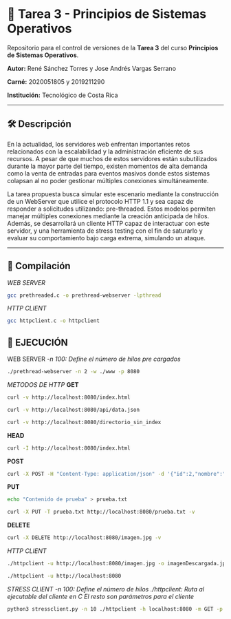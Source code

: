 # 🧠 Tarea 3 - Principios de Sistemas Operativos

Repositorio para el control de versiones de la **Tarea 3** del curso **Principios de Sistemas Operativos**.

**Autor:** René Sánchez Torres y Jose Andrés Vargas Serrano

**Carné:** 2020051805 y 2019211290

**Institución:** Tecnológico de Costa Rica

---

## 🛠️ Descripción
En la actualidad, los servidores web enfrentan importantes retos relacionados con la escalabilidad y la administración eficiente de sus recursos. A pesar de que muchos de estos servidores están subutilizados durante la mayor parte del tiempo, existen momentos de alta demanda como la venta de entradas para eventos masivos donde estos sistemas colapsan al no poder gestionar múltiples conexiones simultáneamente.

La tarea propuesta busca simular este escenario mediante la construcción de un WebServer que utilice el protocolo HTTP 1.1 y sea capaz de responder a solicitudes utilizando: pre-threaded. Estos modelos permiten manejar múltiples conexiones mediante la creación anticipada de hilos. Además, se desarrollará un cliente HTTP capaz de interactuar con este servidor, y una herramienta de stress testing con el fin de saturarlo y evaluar su comportamiento bajo carga extrema, simulando un ataque.

---

## 🚀 Compilación

*WEB SERVER*
```bash
gcc prethreaded.c -o prethread-webserver -lpthread
```
*HTTP CLIENT*
```bash
gcc httpclient.c -o httpclient
```
## 🦾 EJECUCIÓN 
WEB SERVER
*-n 100: Define el número de hilos pre cargados*
```bash
./prethread-webserver -n 2 -w ./www -p 8080
```

*METODOS DE HTTP*
**GET**
```bash
curl -v http://localhost:8080/index.html
```
```bash
curl -v http://localhost:8080/api/data.json
```
```bash
curl -v http://localhost:8080/directorio_sin_index
```

**HEAD**
```bash
curl -I http://localhost:8080/index.html
```
**POST**
```bash
curl -X POST -H "Content-Type: application/json" -d '{"id":2,"nombre":"Rene","puesto":"QA"}' http://localhost:8080/api/data.json -v
```

**PUT**
```bash
echo "Contenido de prueba" > prueba.txt
```
```bash
curl -X PUT -T prueba.txt http://localhost:8080/prueba.txt -v
```

**DELETE**
```bash
curl -X DELETE http://localhost:8080/imagen.jpg -v
```

*HTTP CLIENT*
```bash
./httpclient -u http://localhost:8080/imagen.jpg -o imagenDescargada.jpg
```
```bash
./httpclient -u http://localhost:8080
```

*STRESS CLIENT*
*-n 100: Define el número de hilos*
*./httpclient: Ruta al ejecutable del cliente en C*
*El resto son parámetros para el cliente*
```bash
python3 stressclient.py -n 10 ./httpclient -h localhost:8080 -m GET -p /
```


